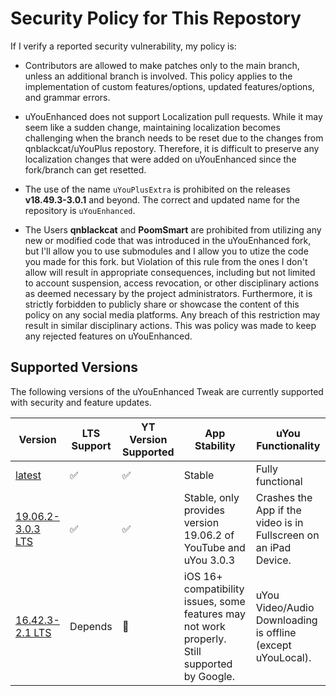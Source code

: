 # Security Policy for This Repostory
If I verify a reported security vulnerability, my policy is:

- Contributors are allowed to make patches only to the main branch, unless an additional branch is involved. This policy applies to the implementation of custom features/options, updated features/options, and grammar errors.

- uYouEnhanced does not support Localization pull requests. While it may seem like a sudden change, maintaining localization becomes challenging when the branch needs to be reset due to the changes from qnblackcat/uYouPlus repostory. Therefore, it is difficult to preserve any localization changes that were added on uYouEnhanced since the fork/branch can get resetted.

- The use of the name `uYouPlusExtra` is prohibited on the releases **v18.49.3-3.0.1** and beyond. The correct and updated name for the repository is `uYouEnhanced`.

- The Users **qnblackcat** and **PoomSmart** are prohibited from utilizing any new or modified code that was introduced in the uYouEnhanced fork, but I'll allow you to use submodules and I allow you to utize the code you made for this fork. but Violation of this rule from the ones I don't allow will result in appropriate consequences, including but not limited to account suspension, access revocation, or other disciplinary actions as deemed necessary by the project administrators. Furthermore, it is strictly forbidden to publicly share or showcase the content of this policy on any social media platforms. Any breach of this restriction may result in similar disciplinary actions. This was policy was made to keep any rejected features on uYouEnhanced.

## Supported Versions

The following versions of the uYouEnhanced Tweak are currently supported with security and feature updates.

| Version | LTS Support | YT Version Supported | App Stability | uYou Functionality |
| ------- | ----------- | -------------------- | ------------- | ------------------ |
| [latest](https://github.com/arichornlover/uYouEnhanced/releases/latest) | ✅ | ✅ | Stable | Fully functional |
| [19.06.2-3.0.3 LTS](https://github.com/arichornlover/uYouEnhanced/releases/tag/v19.06.2-3.0.3) | ✅ | ✅ | Stable, only provides version 19.06.2 of YouTube and uYou 3.0.3 | Crashes the App if the video is in Fullscreen on an iPad Device. |
| [16.42.3-2.1 LTS](https://github.com/arichornlover/uYouEnhanced/releases/tag/v16.42.3-2.1-F21) | Depends | 🚫 | iOS 16+ compatibility issues, some features may not work properly. Still supported by Google. | uYou Video/Audio Downloading is offline (except uYouLocal). |
